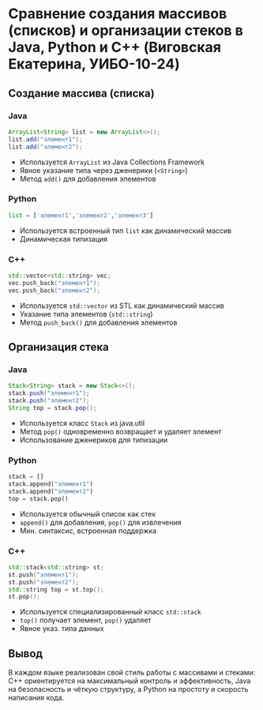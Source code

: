 # Сравнение создания массивов (списков) и организации стеков в Java, Python и C++ (Виговская Екатерина, УИБО-10-24)
## Создание массива (списка)
### Java
```java
ArrayList<String> list = new ArrayList<>();
list.add("элемент1");
list.add("элемент2");
```
- Используется `ArrayList` из Java Collections Framework
- Явное указание типа через дженерики (`<String>`)
- Метод `add()` для добавления элементов

### Python
```py
list = ['элемент1','элемент2','элемент3']
```
- Используется встроенный тип `list` как динамический массив
- Динамическая типизация 

### C++
```cpp
std::vector<std::string> vec;
vec.push_back("элемент1");
vec.push_back("элемент2");
```
- Используется `std::vector` из STL как динамический массив
- Указание типа элементов (`std::string`)
- Метод `push_back()` для добавления элементов
## Организация стека
### Java
```java
Stack<String> stack = new Stack<>();
stack.push("элемент1");
stack.push("элемент2");
String top = stack.pop();
```
- Используется класс `Stack` из java.util
- Метод `pop()` одновременно возвращает и удаляет элемент
- Использование дженериков для типизации
### Python
```py
stack = []
stack.append("элемент1")
stack.append("элемент2")
top = stack.pop()
```
- Используется обычный список как стек
- `append()` для добавления, `pop()` для извлечения
- Мин. синтаксис, встроенная поддержка
### C++
```cpp
std::stack<std::string> st;
st.push("элемент1");
st.push("элемент2");
std::string top = st.top();
st.pop();
```
- Используется специализированный класс `std::stack`
- `top()` получает элемент, `pop()` удаляет
- Явное указ. типа данных
## Вывод
В каждом языке реализован свой стиль работы с массивами и стеками: C++ ориентируется на максимальный контроль и эффективность, Java на безопасность и чёткую структуру, а Python на простоту и скорость написания кода.

